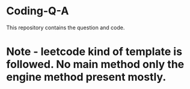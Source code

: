 # Coding-Q-A
This repository contains the question and code.  
# Note - leetcode kind of template is followed. No main method only the engine method present mostly.
